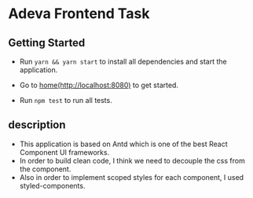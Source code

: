 # Adeva Frontend Task

## Getting Started

* Run `yarn && yarn start` to install all dependencies and start the application.
* Go to [home(http://localhost:8080)](http://localhost:8080) to get started.

* Run `npm test` to run all tests.

## description
* This application is based on Antd which is one of the best React Component UI frameworks.
* In order to build clean code, I think we need to decouple the css from the component.
* Also in order to implement scoped styles for each component, I used styled-components.


